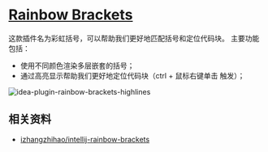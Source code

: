 # [Rainbow Brackets](https://plugins.jetbrains.com/plugin/10080-rainbow-brackets)

这款插件名为彩虹括号，可以帮助我们更好地匹配括号和定位代码块。
主要功能包括：

- 使用不同颜色渲染多层嵌套的括号；
- 通过高亮显示帮助我们更好地定位代码块（ctrl + 鼠标右键单击 触发）；

![idea-plugin-rainbow-brackets-highlines](https://rmt.ladydaily.com/fetch/seven/storage/image-20210731050535597.png)

## 相关资料

- [izhangzhihao/intellij-rainbow-brackets](https://github.com/izhangzhihao/intellij-rainbow-brackets)
